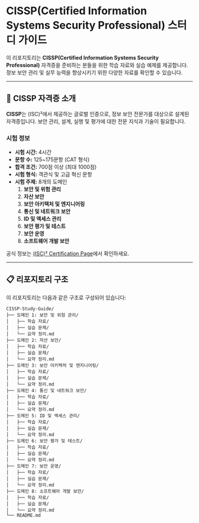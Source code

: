 # CISSP(Certified Information Systems Security Professional) 스터디 가이드

이 리포지토리는 **CISSP(Certified Information Systems Security Professional)** 자격증을 준비하는 분들을 위한 학습 자료와 실습 예제를 제공합니다. 정보 보안 관리 및 실무 능력을 향상시키기 위한 다양한 자료를 확인할 수 있습니다.

---

## 📘 CISSP 자격증 소개

**CISSP**는 (ISC)²에서 제공하는 글로벌 인증으로, 정보 보안 전문가를 대상으로 설계된 자격증입니다. 보안 관리, 설계, 실행 및 평가에 대한 전문 지식과 기술이 필요합니다.

### 시험 정보
- **시험 시간:** 4시간
- **문항 수:** 125~175문항 (CAT 형식)
- **합격 조건:** 700점 이상 (최대 1000점)
- **시험 형식:** 객관식 및 고급 혁신 문항
- **시험 주제:** 8개의 도메인
  1. **보안 및 위험 관리**
  2. **자산 보안**
  3. **보안 아키텍처 및 엔지니어링**
  4. **통신 및 네트워크 보안**
  5. **ID 및 액세스 관리**
  6. **보안 평가 및 테스트**
  7. **보안 운영**
  8. **소프트웨어 개발 보안**

공식 정보는 [(ISC)² Certification Page](https://www.isc2.org/Certifications/CISSP)에서 확인하세요.

---

## 📋 리포지토리 구조

이 리포지토리는 다음과 같은 구조로 구성되어 있습니다:

```plaintext
CISSP-Study-Guide/
├── 도메인 1: 보안 및 위험 관리/
│   ├── 학습 자료/
│   ├── 실습 문제/
│   └── 요약 정리.md
├── 도메인 2: 자산 보안/
│   ├── 학습 자료/
│   ├── 실습 문제/
│   └── 요약 정리.md
├── 도메인 3: 보안 아키텍처 및 엔지니어링/
│   ├── 학습 자료/
│   ├── 실습 문제/
│   └── 요약 정리.md
├── 도메인 4: 통신 및 네트워크 보안/
│   ├── 학습 자료/
│   ├── 실습 문제/
│   └── 요약 정리.md
├── 도메인 5: ID 및 액세스 관리/
│   ├── 학습 자료/
│   ├── 실습 문제/
│   └── 요약 정리.md
├── 도메인 6: 보안 평가 및 테스트/
│   ├── 학습 자료/
│   ├── 실습 문제/
│   └── 요약 정리.md
├── 도메인 7: 보안 운영/
│   ├── 학습 자료/
│   ├── 실습 문제/
│   └── 요약 정리.md
├── 도메인 8: 소프트웨어 개발 보안/
│   ├── 학습 자료/
│   ├── 실습 문제/
│   └── 요약 정리.md
└── README.md
